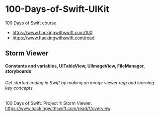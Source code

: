 # 100-Days-of-Swift-UIKit
100 Days of Swift course. 
- https://www.hackingwithswift.com/100
- https://www.hackingwithswift.com/read

## Storm Viewer
#### Constants and variables, UITableView, UIImageView, FileManager, storyboards
###### Get started coding in Swift by making an image viewer app and learning key concepts
100 Days of Swift. Project 1: Storm Viewer. https://www.hackingwithswift.com/read/1/overview.
